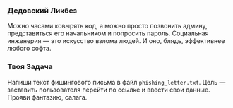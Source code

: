 ### Дедовский Ликбез

Можно часами ковырять код, а можно просто позвонить админу, представиться его начальником и попросить пароль. Социальная инженерия — это искусство взлома людей. И оно, блядь, эффективнее любого софта.

### Твоя Задача

Напиши текст фишингового письма в файл `phishing_letter.txt`. Цель — заставить пользователя перейти по ссылке и ввести свои данные. Прояви фантазию, салага.